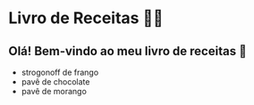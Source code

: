 # Livro de Receitas :man_cook:

## Olá! Bem-vindo ao meu livro de receitas :walking:

- strogonoff de frango
- pavê de chocolate
- pavê de morango
